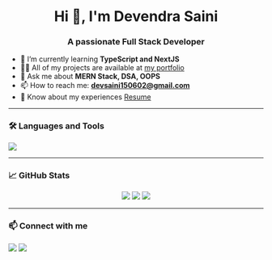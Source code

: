 <h1 align="center">Hi 👋, I'm Devendra Saini</h1>
<h3 align="center">A passionate Full Stack Developer </h3>

- 🌱 I’m currently learning **TypeScript and NextJS**
- 👨‍💻 All of my projects are available at [my portfolio](https://your-portfolio-link.com)
- 💬 Ask me about **MERN Stack, DSA, OOPS**
- 📫 How to reach me: **devsaini150602@gmail.com**
- 📄 Know about my experiences [Resume](https://your-resume-link.com)

---

### 🛠️ Languages and Tools

<p align="left">
  <img src="https://skillicons.dev/icons?i=react,redux,nodejs,express,mongodb,js,ts,html,css,tailwind,git,github,vscode,cpp,py" />
</p>

---

### 📈 GitHub Stats

<p align="center">
  <img src="https://github-readme-stats.vercel.app/api?username=devendra-saini&show_icons=true&theme=radical" />
  <img src="https://github-readme-streak-stats.herokuapp.com/?user=devendra-saini&theme=radical" />
  <img src="https://github-readme-stats.vercel.app/api/top-langs/?username=devendra-saini&layout=compact&theme=radical" />
</p>

---

### 📫 Connect with me

<p align="left">
  <a href="https://linkedin.com/in/devendra-saini" target="blank"><img align="center" src="https://img.shields.io/badge/LinkedIn-blue?logo=linkedin&logoColor=white" /></a>
  <a href="mailto:your.email@example.com"><img align="center" src="https://img.shields.io/badge/Gmail-red?logo=gmail&logoColor=white" /></a>
</p>
